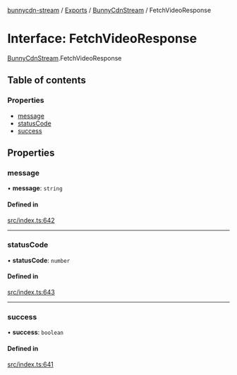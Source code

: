 [bunnycdn-stream](../README.md) / [Exports](../modules.md) / [BunnyCdnStream](../modules/BunnyCdnStream.md) / FetchVideoResponse

# Interface: FetchVideoResponse

[BunnyCdnStream](../modules/BunnyCdnStream.md).FetchVideoResponse

## Table of contents

### Properties

- [message](BunnyCdnStream.FetchVideoResponse.md#message)
- [statusCode](BunnyCdnStream.FetchVideoResponse.md#statuscode)
- [success](BunnyCdnStream.FetchVideoResponse.md#success)

## Properties

### message

• **message**: `string`

#### Defined in

[src/index.ts:642](https://github.com/dan-online/bunnycdn-stream/blob/12e7bc0/src/index.ts#L642)

___

### statusCode

• **statusCode**: `number`

#### Defined in

[src/index.ts:643](https://github.com/dan-online/bunnycdn-stream/blob/12e7bc0/src/index.ts#L643)

___

### success

• **success**: `boolean`

#### Defined in

[src/index.ts:641](https://github.com/dan-online/bunnycdn-stream/blob/12e7bc0/src/index.ts#L641)
